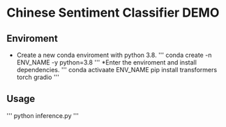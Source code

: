 # Chinese Sentiment Classifier DEMO

## Enviroment
* Create a new conda enviroment with python 3.8.
'''
conda create -n ENV_NAME -y python=3.8
'''
*Enter the enviroment and install dependencies.
'''
conda activaate ENV_NAME
pip install transformers torch gradio
'''

## Usage
'''
python inference.py
'''
